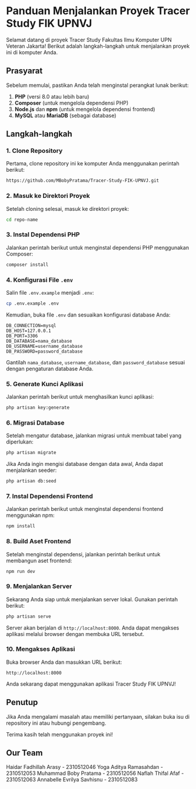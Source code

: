 # Panduan Menjalankan Proyek Tracer Study FIK UPNVJ

Selamat datang di proyek Tracer Study Fakultas Ilmu Komputer UPN Veteran Jakarta! Berikut adalah langkah-langkah untuk menjalankan proyek ini di komputer Anda.

## Prasyarat

Sebelum memulai, pastikan Anda telah menginstal perangkat lunak berikut:

1. **PHP** (versi 8.0 atau lebih baru)
2. **Composer** (untuk mengelola dependensi PHP)
3. **Node.js** dan **npm** (untuk mengelola dependensi frontend)
4. **MySQL** atau **MariaDB** (sebagai database)

## Langkah-langkah

### 1. Clone Repository

Pertama, clone repository ini ke komputer Anda menggunakan perintah berikut:

```bash
https://github.com/MBobyPratama/Tracer-Study-FIK-UPNVJ.git
```


### 2. Masuk ke Direktori Proyek

Setelah cloning selesai, masuk ke direktori proyek:

```bash
cd repo-name
```


### 3. Instal Dependensi PHP

Jalankan perintah berikut untuk menginstal dependensi PHP menggunakan Composer:

```bash
composer install
```


### 4. Konfigurasi File `.env`

Salin file `.env.example` menjadi `.env`:

```bash
cp .env.example .env
```

Kemudian, buka file `.env` dan sesuaikan konfigurasi database Anda:

```plaintext
DB_CONNECTION=mysql
DB_HOST=127.0.0.1
DB_PORT=3306
DB_DATABASE=nama_database
DB_USERNAME=username_database
DB_PASSWORD=password_database
```

Gantilah `nama_database`, `username_database`, dan `password_database` sesuai dengan pengaturan database Anda.


### 5. Generate Kunci Aplikasi

Jalankan perintah berikut untuk menghasilkan kunci aplikasi:

```bash
php artisan key:generate
```


### 6. Migrasi Database

Setelah mengatur database, jalankan migrasi untuk membuat tabel yang diperlukan:

```bash
php artisan migrate
```

Jika Anda ingin mengisi database dengan data awal, Anda dapat menjalankan seeder:

```bash
php artisan db:seed
```


### 7. Instal Dependensi Frontend

Jalankan perintah berikut untuk menginstal dependensi frontend menggunakan npm:

```bash
npm install
```


### 8. Build Aset Frontend

Setelah menginstal dependensi, jalankan perintah berikut untuk membangun aset frontend:

```bash
npm run dev
```


### 9. Menjalankan Server

Sekarang Anda siap untuk menjalankan server lokal. Gunakan perintah berikut:

```bash
php artisan serve
```

Server akan berjalan di `http://localhost:8000`. Anda dapat mengakses aplikasi melalui browser dengan membuka URL tersebut.


### 10. Mengakses Aplikasi

Buka browser Anda dan masukkan URL berikut:

```plaintext
http://localhost:8000
```

Anda sekarang dapat menggunakan aplikasi Tracer Study FIK UPNVJ!


## Penutup

Jika Anda mengalami masalah atau memiliki pertanyaan, silakan buka isu di repository ini atau hubungi pengembang.

Terima kasih telah menggunakan proyek ini!


## Our Team

Haidar Fadhillah Arasy - 2310512046
Yoga Aditya Ramasahdan - 2310512053
Muhammad Boby Pratama - 2310512056
Naflah Thifal Afaf - 2310512063
Annabelle Evrilya Savhisnu - 2310512083
